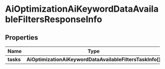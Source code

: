 # AiOptimizationAiKeywordDataAvailableFiltersResponseInfo

## Properties

| Name | Type | Description | Notes |
|------------ | ------------- | ------------- | -------------|
**tasks** | **AiOptimizationAiKeywordDataAvailableFiltersTaskInfo[]** |  |[optional]|
